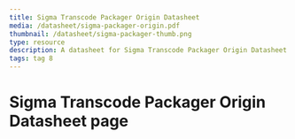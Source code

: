 ```yaml
---
title: Sigma Transcode Packager Origin Datasheet
media: /datasheet/sigma-packager-origin.pdf
thumbnail: /datasheet/sigma-packager-thumb.png
type: resource
description: A datasheet for Sigma Transcode Packager Origin Datasheet
tags: tag 8
---
```


# Sigma Transcode Packager Origin Datasheet page
